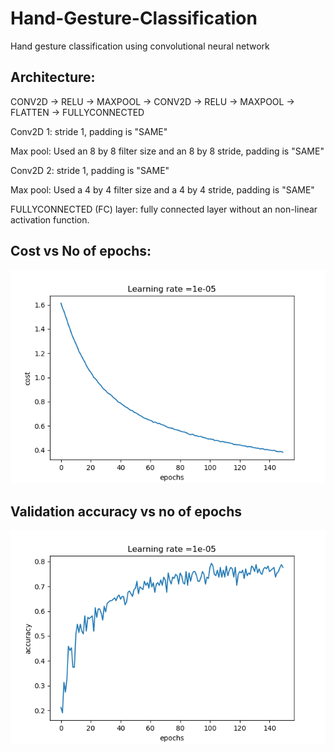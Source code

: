 # Hand-Gesture-Classification
Hand gesture classification using convolutional neural network

## Architecture:

CONV2D -> RELU -> MAXPOOL -> CONV2D -> RELU -> MAXPOOL -> FLATTEN -> FULLYCONNECTED

Conv2D 1: stride 1, padding is "SAME"

Max pool: Used an 8 by 8 filter size and an 8 by 8 stride, padding is "SAME"

Conv2D 2: stride 1, padding is "SAME"

Max pool: Used a 4 by 4 filter size and a 4 by 4 stride, padding is "SAME"

FULLYCONNECTED (FC) layer: fully connected layer without an non-linear activation function.

## Cost vs No of epochs:

![](Loss_vs_no_iter.png)

## Validation accuracy vs no of epochs

![](val_acc_vs_no_iter.png)
